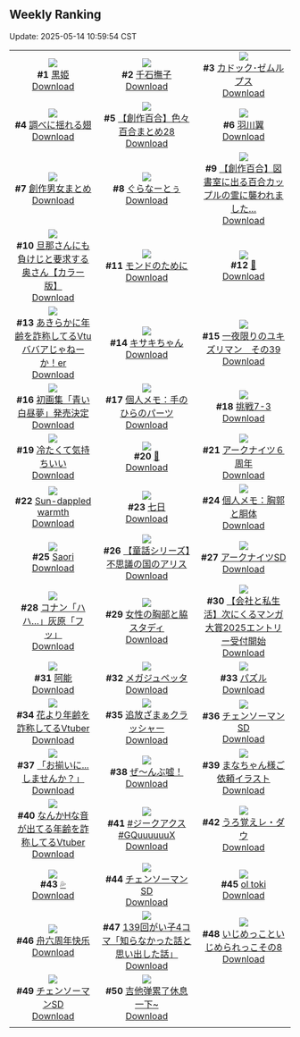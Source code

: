 ## Weekly Ranking
Update: 2025-05-14 10:59:54 CST

|      |      |      |
| :----: | :----: | :----: |
| ![](https://i.pixiv.re/c/240x480/img-master/img/2025/05/07/07/28/59/130133879_p0_master1200.jpg)<br>**#1** [黒姫](https://www.pixiv.net/artworks/130133879)<br>[Download](https://i.pixiv.re/img-original/img/2025/05/07/07/28/59/130133879_p0.png) | ![](https://i.pixiv.re/c/240x480/img-master/img/2025/05/06/00/00/06/130081641_p0_master1200.jpg)<br>**#2** [千石撫子](https://www.pixiv.net/artworks/130081641)<br>[Download](https://i.pixiv.re/img-original/img/2025/05/06/00/00/06/130081641_p0.png) | ![](https://i.pixiv.re/c/240x480/img-master/img/2025/05/08/02/29/32/130163184_p0_master1200.jpg)<br>**#3** [カドック･ゼムルプス](https://www.pixiv.net/artworks/130163184)<br>[Download](https://i.pixiv.re/img-original/img/2025/05/08/02/29/32/130163184_p0.jpg) |
| ![](https://i.pixiv.re/c/240x480/img-master/img/2025/05/06/00/00/10/130081677_p0_master1200.jpg)<br>**#4** [調べに揺れる翅](https://www.pixiv.net/artworks/130081677)<br>[Download](https://i.pixiv.re/img-original/img/2025/05/06/00/00/10/130081677_p0.jpg) | ![](https://i.pixiv.re/c/240x480/img-master/img/2025/05/07/20/00/58/130149073_p0_master1200.jpg)<br>**#5** [【創作百合】色々百合まとめ28](https://www.pixiv.net/artworks/130149073)<br>[Download](https://i.pixiv.re/img-original/img/2025/05/07/20/00/58/130149073_p0.png) | ![](https://i.pixiv.re/c/240x480/img-master/img/2025/05/08/00/00/02/130158445_p0_master1200.jpg)<br>**#6** [羽川翼](https://www.pixiv.net/artworks/130158445)<br>[Download](https://i.pixiv.re/img-original/img/2025/05/08/00/00/02/130158445_p0.png) |
| ![](https://i.pixiv.re/c/240x480/img-master/img/2025/05/08/14/49/18/130152979_p0_master1200.jpg)<br>**#7** [創作男女まとめ](https://www.pixiv.net/artworks/130152979)<br>[Download](https://i.pixiv.re/img-original/img/2025/05/08/14/49/18/130152979_p0.jpg) | ![](https://i.pixiv.re/c/240x480/img-master/img/2025/05/07/23/58/10/130158370_p0_master1200.jpg)<br>**#8** [ぐらなーとぅ](https://www.pixiv.net/artworks/130158370)<br>[Download](https://i.pixiv.re/img-original/img/2025/05/07/23/58/10/130158370_p0.jpg) | ![](https://i.pixiv.re/c/240x480/img-master/img/2025/05/07/19/08/12/130147339_p0_master1200.jpg)<br>**#9** [【創作百合】図書室に出る百合カップルの霊に襲われました…](https://www.pixiv.net/artworks/130147339)<br>[Download](https://i.pixiv.re/img-original/img/2025/05/07/19/08/12/130147339_p0.jpg) |
| ![](https://i.pixiv.re/c/240x480/img-master/img/2025/05/07/00/00/12/130124454_p0_master1200.jpg)<br>**#10** [旦那さんにも負けじと要求する奥さん【カラー版】](https://www.pixiv.net/artworks/130124454)<br>[Download](https://i.pixiv.re/img-original/img/2025/05/07/00/00/12/130124454_p0.jpg) | ![](https://i.pixiv.re/c/240x480/img-master/img/2025/05/07/00/00/01/130124370_p0_master1200.jpg)<br>**#11** [モンドのために](https://www.pixiv.net/artworks/130124370)<br>[Download](https://i.pixiv.re/img-original/img/2025/05/07/00/00/01/130124370_p0.png) | ![](https://i.pixiv.re/c/240x480/img-master/img/2025/05/06/02/01/59/130086411_p0_master1200.jpg)<br>**#12** [🍭](https://www.pixiv.net/artworks/130086411)<br>[Download](https://i.pixiv.re/img-original/img/2025/05/06/02/01/59/130086411_p0.jpg) |
| ![](https://i.pixiv.re/c/240x480/img-master/img/2025/05/07/21/15/47/130151770_p0_master1200.jpg)<br>**#13** [あきらかに年齢を詐称してるVtuババアじゃねーか！er](https://www.pixiv.net/artworks/130151770)<br>[Download](https://i.pixiv.re/img-original/img/2025/05/07/21/15/47/130151770_p0.png) | ![](https://i.pixiv.re/c/240x480/img-master/img/2025/05/06/00/00/13/130081703_p0_master1200.jpg)<br>**#14** [キサキちゃん](https://www.pixiv.net/artworks/130081703)<br>[Download](https://i.pixiv.re/img-original/img/2025/05/06/00/00/13/130081703_p0.jpg) | ![](https://i.pixiv.re/c/240x480/img-master/img/2025/05/07/00/07/50/130125165_p0_master1200.jpg)<br>**#15** [一夜限りのユキズリマン　その39](https://www.pixiv.net/artworks/130125165)<br>[Download](https://i.pixiv.re/img-original/img/2025/05/07/00/07/50/130125165_p0.png) |
| ![](https://i.pixiv.re/c/240x480/img-master/img/2025/05/06/00/00/34/130081841_p0_master1200.jpg)<br>**#16** [初画集「青い白昼夢」発売決定](https://www.pixiv.net/artworks/130081841)<br>[Download](https://i.pixiv.re/img-original/img/2025/05/06/00/00/34/130081841_p0.jpg) | ![](https://i.pixiv.re/c/240x480/img-master/img/2025/05/08/06/00/06/130165991_p0_master1200.jpg)<br>**#17** [個人メモ：手のひらのパーツ](https://www.pixiv.net/artworks/130165991)<br>[Download](https://i.pixiv.re/img-original/img/2025/05/08/06/00/06/130165991_p0.jpg) | ![](https://i.pixiv.re/c/240x480/img-master/img/2025/05/07/12/06/55/130138408_p0_master1200.jpg)<br>**#18** [挑戦7-3](https://www.pixiv.net/artworks/130138408)<br>[Download](https://i.pixiv.re/img-original/img/2025/05/07/12/06/55/130138408_p0.png) |
| ![](https://i.pixiv.re/c/240x480/img-master/img/2025/05/07/05/00/13/130131697_p0_master1200.jpg)<br>**#19** [冷たくて気持ちいい](https://www.pixiv.net/artworks/130131697)<br>[Download](https://i.pixiv.re/img-original/img/2025/05/07/05/00/13/130131697_p0.jpg) | ![](https://i.pixiv.re/c/240x480/img-master/img/2025/05/07/00/57/34/130127056_p0_master1200.jpg)<br>**#20** [🍪](https://www.pixiv.net/artworks/130127056)<br>[Download](https://i.pixiv.re/img-original/img/2025/05/07/00/57/34/130127056_p0.jpg) | ![](https://i.pixiv.re/c/240x480/img-master/img/2025/05/06/22/07/30/130119116_p0_master1200.jpg)<br>**#21** [アークナイツ６周年](https://www.pixiv.net/artworks/130119116)<br>[Download](https://i.pixiv.re/img-original/img/2025/05/06/22/07/30/130119116_p0.jpg) |
| ![](https://i.pixiv.re/c/240x480/img-master/img/2025/05/08/02/05/25/130162698_p0_master1200.jpg)<br>**#22** [Sun-dappled warmth](https://www.pixiv.net/artworks/130162698)<br>[Download](https://i.pixiv.re/img-original/img/2025/05/08/02/05/25/130162698_p0.jpg) | ![](https://i.pixiv.re/c/240x480/img-master/img/2025/05/07/01/08/29/130127453_p0_master1200.jpg)<br>**#23** [七日](https://www.pixiv.net/artworks/130127453)<br>[Download](https://i.pixiv.re/img-original/img/2025/05/07/01/08/29/130127453_p0.jpg) | ![](https://i.pixiv.re/c/240x480/img-master/img/2025/05/06/06/00/09/130090219_p0_master1200.jpg)<br>**#24** [個人メモ：胸郭と胴体](https://www.pixiv.net/artworks/130090219)<br>[Download](https://i.pixiv.re/img-original/img/2025/05/06/06/00/09/130090219_p0.jpg) |
| ![](https://i.pixiv.re/c/240x480/img-master/img/2025/05/07/01/13/48/130127618_p0_master1200.jpg)<br>**#25** [Saori](https://www.pixiv.net/artworks/130127618)<br>[Download](https://i.pixiv.re/img-original/img/2025/05/07/01/13/48/130127618_p0.png) | ![](https://i.pixiv.re/c/240x480/img-master/img/2025/05/07/20/14/17/130149512_p0_master1200.jpg)<br>**#26** [【童話シリーズ】不思議の国のアリス](https://www.pixiv.net/artworks/130149512)<br>[Download](https://i.pixiv.re/img-original/img/2025/05/07/20/14/17/130149512_p0.png) | ![](https://i.pixiv.re/c/240x480/img-master/img/2025/05/07/00/00/03/130124380_p0_master1200.jpg)<br>**#27** [アークナイツSD](https://www.pixiv.net/artworks/130124380)<br>[Download](https://i.pixiv.re/img-original/img/2025/05/07/00/00/03/130124380_p0.jpg) |
| ![](https://i.pixiv.re/c/240x480/img-master/img/2025/05/07/18/47/54/130146596_p0_master1200.jpg)<br>**#28** [コナン「ハハ…」灰原「フッ」](https://www.pixiv.net/artworks/130146596)<br>[Download](https://i.pixiv.re/img-original/img/2025/05/07/18/47/54/130146596_p0.jpg) | ![](https://i.pixiv.re/c/240x480/img-master/img/2025/05/07/16/24/39/130142964_p0_master1200.jpg)<br>**#29** [女性の胸部と脇スタディ](https://www.pixiv.net/artworks/130142964)<br>[Download](https://i.pixiv.re/img-original/img/2025/05/07/16/24/39/130142964_p0.png) | ![](https://i.pixiv.re/c/240x480/img-master/img/2025/05/08/11/15/35/130170659_p0_master1200.jpg)<br>**#30** [【会社と私生活】次にくるマンガ大賞2025エントリー受付開始](https://www.pixiv.net/artworks/130170659)<br>[Download](https://i.pixiv.re/img-original/img/2025/05/08/11/15/35/130170659_p0.jpg) |
| ![](https://i.pixiv.re/c/240x480/img-master/img/2025/05/07/12/42/01/130139008_p0_master1200.jpg)<br>**#31** [阿能](https://www.pixiv.net/artworks/130139008)<br>[Download](https://i.pixiv.re/img-original/img/2025/05/07/12/42/01/130139008_p0.jpg) | ![](https://i.pixiv.re/c/240x480/img-master/img/2025/05/07/03/46/38/130130851_p0_master1200.jpg)<br>**#32** [メガジュペッタ](https://www.pixiv.net/artworks/130130851)<br>[Download](https://i.pixiv.re/img-original/img/2025/05/07/03/46/38/130130851_p0.jpg) | ![](https://i.pixiv.re/c/240x480/img-master/img/2025/05/07/17/30/02/130144337_p0_master1200.jpg)<br>**#33** [パズル](https://www.pixiv.net/artworks/130144337)<br>[Download](https://i.pixiv.re/img-original/img/2025/05/07/17/30/02/130144337_p0.png) |
| ![](https://i.pixiv.re/c/240x480/img-master/img/2025/05/06/21/06/00/130116176_p0_master1200.jpg)<br>**#34** [花より年齢を詐称してるVtuber](https://www.pixiv.net/artworks/130116176)<br>[Download](https://i.pixiv.re/img-original/img/2025/05/06/21/06/00/130116176_p0.png) | ![](https://i.pixiv.re/c/240x480/img-master/img/2025/05/07/15/21/30/130141842_p0_master1200.jpg)<br>**#35** [追放ざまぁクラッシャー](https://www.pixiv.net/artworks/130141842)<br>[Download](https://i.pixiv.re/img-original/img/2025/05/07/15/21/30/130141842_p0.jpg) | ![](https://i.pixiv.re/c/240x480/img-master/img/2025/05/07/00/00/02/130124377_p0_master1200.jpg)<br>**#36** [チェンソーマンSD](https://www.pixiv.net/artworks/130124377)<br>[Download](https://i.pixiv.re/img-original/img/2025/05/07/00/00/02/130124377_p0.jpg) |
| ![](https://i.pixiv.re/c/240x480/img-master/img/2025/05/06/00/00/10/130081679_p0_master1200.jpg)<br>**#37** [「お揃いに...しませんか？」](https://www.pixiv.net/artworks/130081679)<br>[Download](https://i.pixiv.re/img-original/img/2025/05/06/00/00/10/130081679_p0.jpg) | ![](https://i.pixiv.re/c/240x480/img-master/img/2025/05/07/00/23/49/130125831_p0_master1200.jpg)<br>**#38** [ぜ〜んぶ嘘！](https://www.pixiv.net/artworks/130125831)<br>[Download](https://i.pixiv.re/img-original/img/2025/05/07/00/23/49/130125831_p0.png) | ![](https://i.pixiv.re/c/240x480/img-master/img/2025/05/06/00/39/23/130083780_p0_master1200.jpg)<br>**#39** [まなちゃん様ご依頼イラスト](https://www.pixiv.net/artworks/130083780)<br>[Download](https://i.pixiv.re/img-original/img/2025/05/06/00/39/23/130083780_p0.jpg) |
| ![](https://i.pixiv.re/c/240x480/img-master/img/2025/05/08/21/00/10/130184260_p0_master1200.jpg)<br>**#40** [なんかHな音が出てる年齢を詐称してるVtuber](https://www.pixiv.net/artworks/130184260)<br>[Download](https://i.pixiv.re/img-original/img/2025/05/08/21/00/10/130184260_p0.jpg) | ![](https://i.pixiv.re/c/240x480/img-master/img/2025/05/07/15/38/15/130142114_p0_master1200.jpg)<br>**#41** [#ジークアクス #GQuuuuuuX](https://www.pixiv.net/artworks/130142114)<br>[Download](https://i.pixiv.re/img-original/img/2025/05/07/15/38/15/130142114_p0.jpg) | ![](https://i.pixiv.re/c/240x480/img-master/img/2025/05/07/17/41/59/130144599_p0_master1200.jpg)<br>**#42** [うろ覚えレ・ダウ](https://www.pixiv.net/artworks/130144599)<br>[Download](https://i.pixiv.re/img-original/img/2025/05/07/17/41/59/130144599_p0.png) |
| ![](https://i.pixiv.re/c/240x480/img-master/img/2025/05/06/00/00/16/130081733_p0_master1200.jpg)<br>**#43** [💦](https://www.pixiv.net/artworks/130081733)<br>[Download](https://i.pixiv.re/img-original/img/2025/05/06/00/00/16/130081733_p0.jpg) | ![](https://i.pixiv.re/c/240x480/img-master/img/2025/05/07/00/00/02/130124374_p0_master1200.jpg)<br>**#44** [チェンソーマンSD](https://www.pixiv.net/artworks/130124374)<br>[Download](https://i.pixiv.re/img-original/img/2025/05/07/00/00/02/130124374_p0.jpg) | ![](https://i.pixiv.re/c/240x480/img-master/img/2025/05/07/22/11/31/130154116_p0_master1200.jpg)<br>**#45** [ol toki](https://www.pixiv.net/artworks/130154116)<br>[Download](https://i.pixiv.re/img-original/img/2025/05/07/22/11/31/130154116_p0.png) |
| ![](https://i.pixiv.re/c/240x480/img-master/img/2025/05/07/17/53/55/130144854_p0_master1200.jpg)<br>**#46** [舟六周年快乐](https://www.pixiv.net/artworks/130144854)<br>[Download](https://i.pixiv.re/img-original/img/2025/05/07/17/53/55/130144854_p0.jpg) | ![](https://i.pixiv.re/c/240x480/img-master/img/2025/05/07/00/04/32/130125006_p0_master1200.jpg)<br>**#47** [139回がい子4コマ「知らなかった話と思い出した話」](https://www.pixiv.net/artworks/130125006)<br>[Download](https://i.pixiv.re/img-original/img/2025/05/07/00/04/32/130125006_p0.png) | ![](https://i.pixiv.re/c/240x480/img-master/img/2025/05/06/00/19/36/130082924_p0_master1200.jpg)<br>**#48** [いじめっこといじめられっこその8](https://www.pixiv.net/artworks/130082924)<br>[Download](https://i.pixiv.re/img-original/img/2025/05/06/00/19/36/130082924_p0.png) |
| ![](https://i.pixiv.re/c/240x480/img-master/img/2025/05/07/00/00/02/130124375_p0_master1200.jpg)<br>**#49** [チェンソーマンSD](https://www.pixiv.net/artworks/130124375)<br>[Download](https://i.pixiv.re/img-original/img/2025/05/07/00/00/02/130124375_p0.jpg) | ![](https://i.pixiv.re/c/240x480/img-master/img/2025/05/06/18/00/09/130108237_p0_master1200.jpg)<br>**#50** [吉他弹累了休息一下~](https://www.pixiv.net/artworks/130108237)<br>[Download](https://i.pixiv.re/img-original/img/2025/05/06/18/00/09/130108237_p0.jpg) |
|      |
